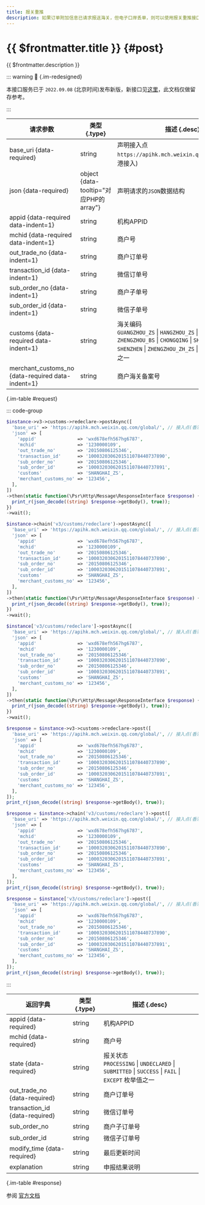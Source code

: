 ```yaml
---
title: 报关重推
description: 如果订单附加信息已请求报送海关，但电子口岸丢单，则可以使用报关重推接口重新向海关推送（订单附加信息的state必须为SUCCESS或者EXCEPT）。
---
```


# {{ $frontmatter.title }} {#post}

{{ $frontmatter.description }}

::: warning :beginner: {.im-redesigned}

本接口服务已于 `2022.09.08` (北京时间)发布新版，新接口见[这里](/openapi/v3/global/customs/redeclare)，此文档仅做留存参考。

:::

| 请求参数 | 类型 {.type} | 描述 {.desc}
| --- | --- | ---
| base_uri {data-required} | string | 声明接入点`https://apihk.mch.weixin.qq.com/global/`(香港接入)
| json {data-required} | object {data-tooltip="对应PHP的array"} | 声明请求的`JSON`数据结构
| appid {data-required data-indent=1} | string | 机构APPID
| mchid {data-required data-indent=1} | string | 商户号
| out_trade_no {data-indent=1} | string | 商户订单号
| transaction_id {data-indent=1} | string | 微信订单号
| sub_order_no {data-indent=1} | string | 商户子单号
| sub_order_id {data-indent=1} | string | 微信子单号
| customs {data-required data-indent=1} | string | 海关编码<br/>`GUANGZHOU_ZS` \| `HANGZHOU_ZS` \| `NINGBO` \| `ZHENGZHOU_BS` \| `CHONGQING` \| `SHANGHAI_ZS` \| `SHENZHEN` \| `ZHENGZHOU_ZH_ZS` \| `TIANJIN` 枚举值之一
| merchant_customs_no {data-required data-indent=1} | string | 商户海关备案号

{.im-table #request}

::: code-group

```php [异步纯链式]
$instance->v3->customs->redeclare->postAsync([
  'base_uri' => 'https://apihk.mch.weixin.qq.com/global/', // 接入点(香港接入)
  'json' => [
    'appid'               => 'wxd678efh567hg6787',
    'mchid'               => '1230000109',
    'out_trade_no'        => '20150806125346',
    'transaction_id'      => '1000320306201511078440737890',
    'sub_order_no'        => '20150806125346',
    'sub_order_id'        => '1000320306201511078440737891',
    'customs'             => 'SHANGHAI_ZS',
    'merchant_customs_no' => '123456',
  ],
])
->then(static function(\Psr\Http\Message\ResponseInterface $response) {
  print_r(json_decode((string) $response->getBody(), true));
})
->wait();
```

```php [异步声明式]
$instance->chain('v3/customs/redeclare')->postAsync([
  'base_uri' => 'https://apihk.mch.weixin.qq.com/global/', // 接入点(香港接入)
  'json' => [
    'appid'               => 'wxd678efh567hg6787',
    'mchid'               => '1230000109',
    'out_trade_no'        => '20150806125346',
    'transaction_id'      => '1000320306201511078440737890',
    'sub_order_no'        => '20150806125346',
    'sub_order_id'        => '1000320306201511078440737891',
    'customs'             => 'SHANGHAI_ZS',
    'merchant_customs_no' => '123456',
  ],
])
->then(static function(\Psr\Http\Message\ResponseInterface $response) {
  print_r(json_decode((string) $response->getBody(), true));
})
->wait();
```

```php [异步属性式]
$instance['v3/customs/redeclare']->postAsync([
  'base_uri' => 'https://apihk.mch.weixin.qq.com/global/', // 接入点(香港接入)
  'json' => [
    'appid'               => 'wxd678efh567hg6787',
    'mchid'               => '1230000109',
    'out_trade_no'        => '20150806125346',
    'transaction_id'      => '1000320306201511078440737890',
    'sub_order_no'        => '20150806125346',
    'sub_order_id'        => '1000320306201511078440737891',
    'customs'             => 'SHANGHAI_ZS',
    'merchant_customs_no' => '123456',
  ],
])
->then(static function(\Psr\Http\Message\ResponseInterface $response) {
  print_r(json_decode((string) $response->getBody(), true));
})
->wait();
```

```php [同步纯链式]
$response = $instance->v3->customs->redeclare->post([
  'base_uri' => 'https://apihk.mch.weixin.qq.com/global/', // 接入点(香港接入)
  'json' => [
    'appid'               => 'wxd678efh567hg6787',
    'mchid'               => '1230000109',
    'out_trade_no'        => '20150806125346',
    'transaction_id'      => '1000320306201511078440737890',
    'sub_order_no'        => '20150806125346',
    'sub_order_id'        => '1000320306201511078440737891',
    'customs'             => 'SHANGHAI_ZS',
    'merchant_customs_no' => '123456',
  ],
]);
print_r(json_decode((string) $response->getBody(), true));
```

```php [同步声明式]
$response = $instance->chain('v3/customs/redeclare')->post([
  'base_uri' => 'https://apihk.mch.weixin.qq.com/global/', // 接入点(香港接入)
  'json' => [
    'appid'               => 'wxd678efh567hg6787',
    'mchid'               => '1230000109',
    'out_trade_no'        => '20150806125346',
    'transaction_id'      => '1000320306201511078440737890',
    'sub_order_no'        => '20150806125346',
    'sub_order_id'        => '1000320306201511078440737891',
    'customs'             => 'SHANGHAI_ZS',
    'merchant_customs_no' => '123456',
  ],
]);
print_r(json_decode((string) $response->getBody(), true));
```

```php [同步属性式]
$response = $instance['v3/customs/redeclare']->post([
  'base_uri' => 'https://apihk.mch.weixin.qq.com/global/', // 接入点(香港接入)
  'json' => [
    'appid'               => 'wxd678efh567hg6787',
    'mchid'               => '1230000109',
    'out_trade_no'        => '20150806125346',
    'transaction_id'      => '1000320306201511078440737890',
    'sub_order_no'        => '20150806125346',
    'sub_order_id'        => '1000320306201511078440737891',
    'customs'             => 'SHANGHAI_ZS',
    'merchant_customs_no' => '123456',
  ],
]);
print_r(json_decode((string) $response->getBody(), true));
```

:::

| 返回字典 | 类型 {.type} | 描述 {.desc}
| --- | --- | ---
| appid {data-required} | string | 机构APPID
| mchid {data-required} | string | 商户号
| state {data-required} | string | 报关状态<br/>`PROCESSING` \| `UNDECLARED` \| `SUBMITTED` \| `SUCCESS` \| `FAIL` \| `EXCEPT` 枚举值之一
| out_trade_no {data-required} | string | 商户订单号
| transaction_id {data-required} | string | 微信订单号
| sub_order_no | string | 商户子订单号
| sub_order_id | string | 微信子订单号
| modify_time {data-required} | string | 最后更新时间
| explanation | string | 申报结果说明

{.im-table #response}

参阅 [官方文档](https://pay.weixin.qq.com/wiki/doc/api/wxpay/ch/declarecustom_ch/chapter3_4.shtml)

